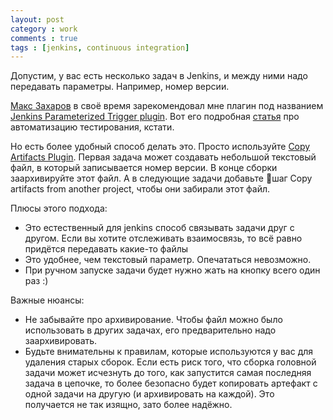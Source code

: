 ```yaml
---
layout: post
category : work
comments : true
tags : [jenkins, continuous integration]
---
```


Допустим, у вас есть несколько задач в Jenkins, и между ними надо передавать параметры. Например, номер версии.

[Макс Захаров](https://twitter.com/virtwol) в своё время зарекомендовал мне плагин под названием [Jenkins Parameterized Trigger plugin](http://wiki.jenkins-ci.org/display/JENKINS/Parameterized+Trigger+Plugin). Вот его подробная [статья](http://habrahabr.ru/post/168451/) про автоматизацию тестирования, кстати.

Но есть более удобный способ делать это. Просто используйте [Copy Artifacts Plugin](https://wiki.jenkins-ci.org/display/JENKINS/Copy+Artifact+Plugin). Первая задача может создавать небольшой текстовый файл, в который записывается номер версии. В конце сборки заархивируйте этот файл. А в следующие задачи добавьте шаг Copy artifacts from another project, чтобы они забирали этот файл.

Плюсы этого подхода:

 * Это естественный для jenkins способ связывать задачи друг с другом. Если вы хотите отслеживать взаимосвязь, то всё равно придётся передавать какие-то файлы
 * Это удобнее, чем текстовый параметр. Опечататься невозможно.
 * При ручном запуске задачи будет нужно жать на кнопку всего один раз :)

Важные нюансы:

 * Не забывайте про архивирование. Чтобы файл можно было использовать в других задачах, его предварительно надо заархивировать.
 * Будьте внимательны к правилам, которые используются у вас для удаления старых сборок. Если есть риск того, что сборка головной задачи может исчезнуть до того, как запустится самая последняя задача в цепочке, то более безопасно будет копировать артефакт с одной задачи на другую (и архивировать на каждой). Это получается не так изящно, зато более надёжно.
